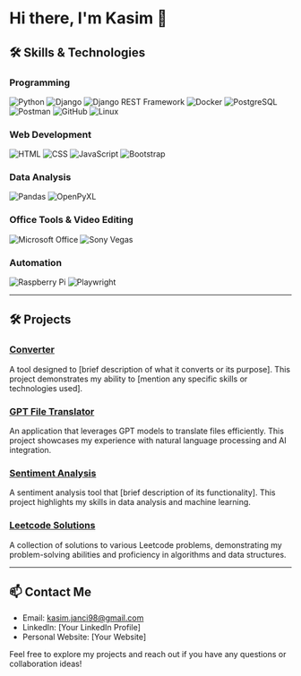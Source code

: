 # Hi there, I'm Kasim 👋

## 🛠️ Skills & Technologies

### Programming
![Python](https://img.shields.io/badge/Python-3776AB?style=for-the-badge&logo=python&logoColor=white)
![Django](https://img.shields.io/badge/Django-092E20?style=for-the-badge&logo=django&logoColor=white)
![Django REST Framework](https://img.shields.io/badge/DRF-ff1709?style=for-the-badge&logo=django&logoColor=white)
![Docker](https://img.shields.io/badge/Docker-2496ED?style=for-the-badge&logo=docker&logoColor=white)
![PostgreSQL](https://img.shields.io/badge/PostgreSQL-336791?style=for-the-badge&logo=postgresql&logoColor=white)
![Postman](https://img.shields.io/badge/Postman-FF6C37?style=for-the-badge&logo=postman&logoColor=white)
![GitHub](https://img.shields.io/badge/GitHub-181717?style=for-the-badge&logo=github&logoColor=white)
![Linux](https://img.shields.io/badge/Linux-FCC624?style=for-the-badge&logo=linux&logoColor=black)

### Web Development
![HTML](https://img.shields.io/badge/HTML-E34F26?style=for-the-badge&logo=html5&logoColor=white)
![CSS](https://img.shields.io/badge/CSS-1572B6?style=for-the-badge&logo=css3&logoColor=white)
![JavaScript](https://img.shields.io/badge/JavaScript-F7DF1E?style=for-the-badge&logo=javascript&logoColor=black)
![Bootstrap](https://img.shields.io/badge/Bootstrap-563D7C?style=for-the-badge&logo=bootstrap&logoColor=white)

### Data Analysis
![Pandas](https://img.shields.io/badge/Pandas-150458?style=for-the-badge&logo=pandas&logoColor=white)
![OpenPyXL](https://img.shields.io/badge/OpenPyXL-FFD43B?style=for-the-badge&logo=python&logoColor=black)

### Office Tools & Video Editing
![Microsoft Office](https://img.shields.io/badge/Microsoft_Office-D83B01?style=for-the-badge&logo=microsoft-office&logoColor=white)
![Sony Vegas](https://img.shields.io/badge/Sony_Vegas-2B2B2B?style=for-the-badge&logo=vegas&logoColor=white)

### Automation
![Raspberry Pi](https://img.shields.io/badge/Raspberry_Pi-C51A4A?style=for-the-badge&logo=raspberry-pi&logoColor=white)
![Playwright](https://img.shields.io/badge/Playwright-2EAD33?style=for-the-badge&logo=playwright&logoColor=white)

---

## 🛠️ Projects

### [Converter](https://github.com/kasyan1337/Converter)
A tool designed to [brief description of what it converts or its purpose]. This project demonstrates my ability to [mention any specific skills or technologies used].

### [GPT File Translator](https://github.com/kasyan1337/GPT_file_translator)
An application that leverages GPT models to translate files efficiently. This project showcases my experience with natural language processing and AI integration.

### [Sentiment Analysis](https://github.com/kasyan1337/Sentiment_Analysis)
A sentiment analysis tool that [brief description of its functionality]. This project highlights my skills in data analysis and machine learning.

### [Leetcode Solutions](https://github.com/kasyan1337/Leetcode)
A collection of solutions to various Leetcode problems, demonstrating my problem-solving abilities and proficiency in algorithms and data structures.

---

## 📫 Contact Me

- Email: kasim.janci98@gmail.com
- LinkedIn: [Your LinkedIn Profile]
- Personal Website: [Your Website]

Feel free to explore my projects and reach out if you have any questions or collaboration ideas!
